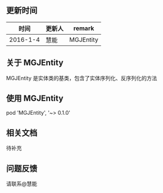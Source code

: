 ## 更新时间

|时间|更新人|remark|
|---|---|---|
|2016-1-4|慧能|MGJEntity|

## 关于 MGJEntity

MGJEntity 是实体类的基类，包含了实体序列化、反序列化的方法

## 使用 MGJEntity

pod 'MGJEntity', '~> 0.1.0'

## 相关文档

待补充

## 问题反馈

请联系@慧能
